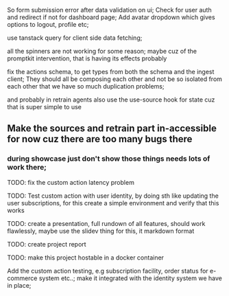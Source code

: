 So form submission error after data validation on ui;
Check for user auth and redirect if not for dashboard page;
Add avatar dropdown which gives options to logout, profile etc;

use tanstack query for client side data fetching;

all the spinners are not working for some reason; maybe cuz of the promptkit intervention, that is having its effects probably

fix the actions schema, to get types from both the schema and the ingest client;
They should all be composing each other and not be so isolated from each other that we have so much duplication problems;


and probably in retrain agents also use the use-source hook for state cuz that is super simple to use



## Make the sources and retrain part in-accessible for now cuz there are too many bugs there
### during showcase just don't show those things needs lots of work there;


TODO: fix the custom action latency problem

TODO: Test custom action with user identity, by doing sth like updating the user subscriptions, for this create a simple environment and verify that this works

TODO: create a presentation, full rundown of all features, should work flawlessly, maybe use the slidev thing for this, it markdown format



TODO: create project report

TODO: make this project hostable in a docker container


Add the custom action testing, e.g subscription facility, order status for e-commerce system etc..; make it integrated with the identity system we have in place;